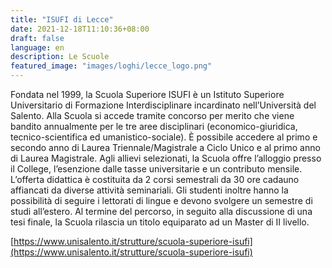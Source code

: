 ```yaml
---
title: "ISUFI di Lecce"
date: 2021-12-18T11:10:36+08:00
draft: false
language: en
description: Le Scuole
featured_image: "images/loghi/lecce_logo.png"
---
```


Fondata nel 1999, la Scuola Superiore ISUFI è un Istituto Superiore Universitario di Formazione Interdisciplinare incardinato nell’Università del Salento.
Alla Scuola si accede tramite concorso per merito che viene bandito annualmente per le tre aree disciplinari (economico-giuridica, tecnico-scientifica ed umanistico-sociale). È possibile accedere al primo e secondo anno di Laurea Triennale/Magistrale a Ciclo Unico e al primo anno di Laurea Magistrale.
Agli allievi selezionati, la Scuola offre l’alloggio presso il College, l’esenzione dalle tasse universitarie e un contributo mensile. L’offerta didattica è costituita da 2 corsi semestrali da 30 ore cadauno affiancati da diverse attività seminariali. Gli studenti inoltre hanno la possibilità di seguire i lettorati di lingue e devono svolgere un semestre di studi all’estero.
Al termine del percorso, in seguito alla discussione di una tesi finale, la Scuola rilascia un titolo equiparato ad un Master di II livello.

[https://www.unisalento.it/strutture/scuola-superiore-isufi](https://www.unisalento.it/strutture/scuola-superiore-isufi)